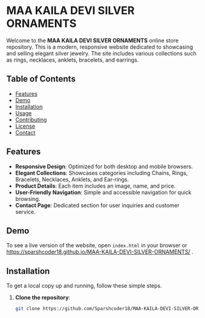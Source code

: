 # MAA KAILA DEVI SILVER ORNAMENTS

Welcome to the **MAA KAILA DEVI SILVER ORNAMENTS** online store repository. This is a modern, responsive website dedicated to showcasing and selling elegant silver jewelry. The site includes various collections such as rings, necklaces, anklets, bracelets, and earrings.

## Table of Contents
- [Features](#features)
- [Demo](#demo)
- [Installation](#installation)
- [Usage](#usage)
- [Contributing](#contributing)
- [License](#license)
- [Contact](#contact)

## Features

- **Responsive Design**: Optimized for both desktop and mobile browsers.
- **Elegant Collections**: Showcases categories including Chains, Rings, Bracelets, Necklaces, Anklets, and Ear-rings.
- **Product Details**: Each item includes an image, name, and price.
- **User-Friendly Navigation**: Simple and accessible navigation for quick browsing.
- **Contact Page**: Dedicated section for user inquiries and customer service.

## Demo

To see a live version of the website, open `index.html` in your browser or https://sparshcoder18.github.io/MAA-KAILA-DEVI-SILVER-ORNAMENTS/ .

## Installation

To get a local copy up and running, follow these simple steps.

1. **Clone the repository**:
   ```bash
   git clone https://github.com/Sparshcoder18/MAA-KAILA-DEVI-SILVER-ORNAMENTS.git
